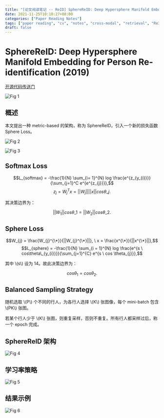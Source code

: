 ```yaml
---
title: "[论文阅读笔记 -- ReID] SphereReID: Deep Hypersphere Manifold Embedding for ReID (2019)"
date: 2021-11-25T10:10:27+08:00
categories: ["Paper Reading Notes"]
tags: ["paper reading", "cv", "notes", "cross-modal", "retrieval", "ReID"]
draft: false
---
```


# SphereReID: Deep Hypersphere Manifold Embedding for Person Re-identification (2019)

[开源代码传送门](https://github.com/CoinCheung/SphereReID)

![Fig 1](/images/2021/PRN123/1.png)

## 概述

本文提出一种 metric-based 的架构，称为 SphereReID，引入一个新的损失函数 Sphere Loss。  

![Fig 2](/images/2021/PRN123/2.png)

![Fig 3](/images/2021/PRN123/3.png)

## Softmax Loss

$$L_{softmax} = -\frac{1}{N} \sum_{i= 1}^{N} log \frac{e^{z_{y_{i}}}}{\sum_{j=1}^C e^{e^{z_{j}}}},$$
$$z_{j} = W_{j}^T x = ||W_{j}||||x|| cos \theta\_{j}.$$

其决策边界为：  

$$||W_{1}|| cos \theta\_{1} = ||W_{2}|| cos \theta\_{2}.$$

## Sphere Loss

$$W_{j} = \frac{W_{j}^{\*}}{||W_{j}^{\*}||}, \ x = \frac{x^{\*}}{||x^{\*}||},$$
$$L_{sphere} = -\frac{1}{N} \sum_{i = 1}^{N} log \frac{e^{s \ cos\theta\_{y_{i}}}}{\sum_{j=1}^{C} e^{s \ cos \theta_{j}}},$$

其中 \\(s\\) 设为 14。故此决策边界为：  

$$cos \theta_{1} = cos \theta_{2}.$$

## Balanced Sampling Strategy

随机选取 \\(P\\) 个不同的行人，为各行人选择 \\(K\\) 张图像，每个 mini-batch 包含 \\(PK\\) 张图。  

若某个行人少于 \\(K\\) 张图，则重复采样，否则不重复。所有行人都采样过后，称一个 epoch 完成。  

## SphereReID 架构

![Fig 4](/images/2021/PRN123/4.png)

## 学习率策略

![Fig 5](/images/2021/PRN123/5.png)

## 结果示例

![Fig 6](/images/2021/PRN123/6.png)
